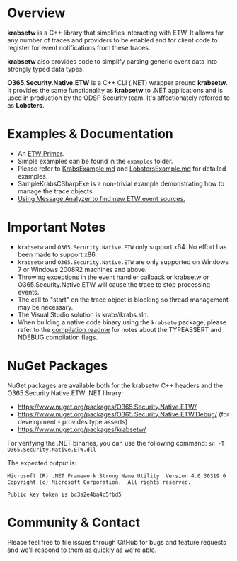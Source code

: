 
Overview
========

**krabsetw** is a C++ library that simplifies interacting with ETW. It allows for any number of traces and providers to be enabled and for client code to register for event notifications from these traces.

**krabsetw** also provides code to simplify parsing generic event data into strongly typed data types.

**O365.Security.Native.ETW** is a C++ CLI (.NET) wrapper around **krabsetw**. It provides the same functionality as **krabsetw** to .NET applications and is used in production by the ODSP Security team. It's affectionately referred to as **Lobsters**.

Examples & Documentation
========

* An [ETW Primer](docs/EtwPrimer.md).
* Simple examples can be found in the `examples` folder.
* Please refer to [KrabsExample.md](docs/KrabsExample.md) and [LobstersExample.md](docs/LobstersExample.md) for detailed examples.
* SampleKrabsCSharpExe is a non-trivial example demonstrating how to manage the trace objects.
* [Using Message Analyzer to find new ETW event sources.](docs/UsingMessageAnalyzerToFindETWSources.md)

Important Notes
==============
* `krabsetw` and `O365.Security.Native.ETW` only support x64. No effort has been made to support x86.
* `krabsetw` and `O365.Security.Native.ETW` are only supported on Windows 7 or Windows 2008R2 machines and above.
* Throwing exceptions in the event handler callback or krabsetw or O365.Security.Native.ETW will cause the trace to stop processing events.
* The call to "start" on the trace object is blocking so thread management may be necessary.
* The Visual Studio solution is krabs\krabs.sln.
* When building a native code binary using the `krabsetw` package, please refer to the [compilation readme](krabs/Readme.txt) for notes about the TYPEASSERT and NDEBUG compilation flags.

NuGet Packages
==============
NuGet packages are available both for the krabsetw C++ headers and the O365.Security.Native.ETW .NET library:
* https://www.nuget.org/packages/O365.Security.Native.ETW/
* https://www.nuget.org/packages/O365.Security.Native.ETW.Debug/ (for development - provides type asserts)
* https://www.nuget.org/packages/krabsetw/

For verifying the .NET binaries, you can use the following command:
`sn -T O365.Security.Native.ETW.dll`

The expected output is:
```
Microsoft (R) .NET Framework Strong Name Utility  Version 4.0.30319.0
Copyright (c) Microsoft Corporation.  All rights reserved.

Public key token is bc3a2e4ba4c5fbd5
```

Community & Contact
==============
Please feel free to file issues through GitHub for bugs and feature requests and we'll respond to them as quickly as we're able.
